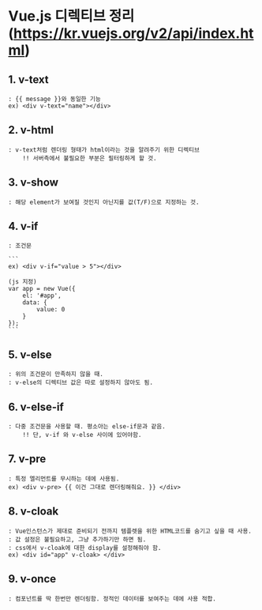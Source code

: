 # Vue.js 디렉티브 정리 (https://kr.vuejs.org/v2/api/index.html)

## 1. v-text 
	: {{ message }}와 동일한 기능
	ex) <div v-text="name"></div>
## 2. v-html
	: v-text처럼 렌더링 형태가 html이라는 것을 알려주기 위한 디렉티브
		!! 서버측에서 불필요한 부분은 필터링하게 할 것.
## 3. v-show
	: 해당 element가 보여질 것인지 아닌지를 값(T/F)으로 지정하는 것.

## 4. v-if
	: 조건문 

	```
	ex) <div v-if="value > 5"></div>

	(js 지정)
	var app = new Vue({
		el: '#app',
		data: {
			value: 0
		}
	});
	```

## 5. v-else
	: 위의 조건문이 만족하지 않을 때.
	: v-else의 디렉티브 값은 따로 설정하지 않아도 됨.
## 6. v-else-if
	: 다중 조건문을 사용할 때. 평소아는 else-if문과 같음.
		!! 단, v-if 와 v-else 사이에 있어야함.
## 7. v-pre
	: 특정 엘리먼트를 무시하는 데에 사용됨.
	ex) <div v-pre> {{ 이건 그대로 렌더링해줘요. }} </div>
## 8. v-cloak
	: Vue인스턴스가 제대로 준비되기 전까지 템플렛을 위한 HTML코드를 숨기고 싶을 때 사용.
	: 값 설정은 불필요하고, 그냥 추가하기만 하면 됨.
	: css에서 v-cloak에 대한 display를 설정해줘야 함.
	ex) <div id="app" v-cloak> </div>
## 9. v-once
	: 컴포넌트를 딱 한번만 렌더링함. 정적인 데이터를 보여주는 데에 사용 적합.

